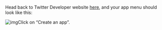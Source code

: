<!--title={Twitter Developer Menu}-->

Head back to Twitter Developer website [here](https://developer.twitter.com/en/apps), and your app menu should look like this:

![img](https://lh6.googleusercontent.com/c2Eey4CUXd9gi3LFLPvbpKpDr1_qNTyZGHMKngCAjZ_prK1rITeI7AnLtWPRr0v_gRIGIxbT6MQUl7GAQ8wq6Hx1_JuFZFOhcUaPPhbf8RPTSprIvtluuqKWf3LULkCqRP-1FaPrkAU)Click on “Create an app”.

